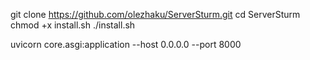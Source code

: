 git clone https://github.com/olezhaku/ServerSturm.git
cd ServerSturm
chmod +x install.sh
./install.sh

uvicorn core.asgi:application --host 0.0.0.0 --port 8000
